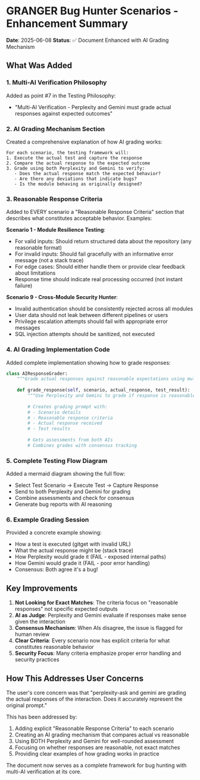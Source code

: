 # GRANGER Bug Hunter Scenarios - Enhancement Summary

**Date**: 2025-06-08
**Status**: ✅ Document Enhanced with AI Grading Mechanism

## What Was Added

### 1. Multi-AI Verification Philosophy
Added as point #7 in the Testing Philosophy:
- "Multi-AI Verification - Perplexity and Gemini must grade actual responses against expected outcomes"

### 2. AI Grading Mechanism Section
Created a comprehensive explanation of how AI grading works:
```
For each scenario, the testing framework will:
1. Execute the actual test and capture the response
2. Compare the actual response to the expected outcome
3. Grade using both Perplexity and Gemini to verify:
   - Does the actual response match the expected behavior?
   - Are there any deviations that indicate bugs?
   - Is the module behaving as originally designed?
```

### 3. Reasonable Response Criteria
Added to EVERY scenario a "Reasonable Response Criteria" section that describes what constitutes acceptable behavior. Examples:

**Scenario 1 - Module Resilience Testing**:
- For valid inputs: Should return structured data about the repository (any reasonable format)
- For invalid inputs: Should fail gracefully with an informative error message (not a stack trace)
- For edge cases: Should either handle them or provide clear feedback about limitations
- Response time should indicate real processing occurred (not instant failure)

**Scenario 9 - Cross-Module Security Hunter**:
- Invalid authentication should be consistently rejected across all modules
- User data should not leak between different pipelines or users
- Privilege escalation attempts should fail with appropriate error messages
- SQL injection attempts should be sanitized, not executed

### 4. AI Grading Implementation Code
Added complete implementation showing how to grade responses:
```python
class AIResponseGrader:
    """Grade actual responses against reasonable expectations using multiple AIs"""
    
    def grade_response(self, scenario, actual_response, test_result):
        """Use Perplexity and Gemini to grade if response is reasonable"""
        
        # Creates grading prompt with:
        # - Scenario details
        # - Reasonable response criteria
        # - Actual response received
        # - Test results
        
        # Gets assessments from both AIs
        # Combines grades with consensus tracking
```

### 5. Complete Testing Flow Diagram
Added a mermaid diagram showing the full flow:
- Select Test Scenario → Execute Test → Capture Response
- Send to both Perplexity and Gemini for grading
- Combine assessments and check for consensus
- Generate bug reports with AI reasoning

### 6. Example Grading Session
Provided a concrete example showing:
- How a test is executed (gitget with invalid URL)
- What the actual response might be (stack trace)
- How Perplexity would grade it (FAIL - exposed internal paths)
- How Gemini would grade it (FAIL - poor error handling)
- Consensus: Both agree it's a bug!

## Key Improvements

1. **Not Looking for Exact Matches**: The criteria focus on "reasonable responses" not specific expected outputs
2. **AI as Judge**: Perplexity and Gemini evaluate if responses make sense given the interaction
3. **Consensus Mechanism**: When AIs disagree, the issue is flagged for human review
4. **Clear Criteria**: Every scenario now has explicit criteria for what constitutes reasonable behavior
5. **Security Focus**: Many criteria emphasize proper error handling and security practices

## How This Addresses User Concerns

The user's core concern was that "perplexity-ask and gemini are grading the actual responses of the interaction. Does it accurately represent the original prompt."

This has been addressed by:
1. Adding explicit "Reasonable Response Criteria" to each scenario
2. Creating an AI grading mechanism that compares actual vs reasonable
3. Using BOTH Perplexity and Gemini for well-rounded assessment
4. Focusing on whether responses are reasonable, not exact matches
5. Providing clear examples of how grading works in practice

The document now serves as a complete framework for bug hunting with multi-AI verification at its core.